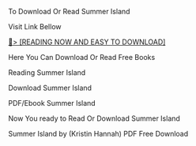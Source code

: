 To Download Or Read Summer Island

Visit Link Bellow

<a href="https://uk.ebookarea.xyz/?book=0345483448">📖&gt; [READING NOW AND EASY TO DOWNLOAD]</a>

Here You Can Download Or Read Free Books

Reading Summer Island

Download Summer Island

PDF/Ebook Summer Island

Now You ready to Read Or Download Summer Island

Summer Island by (Kristin Hannah) PDF Free Download
